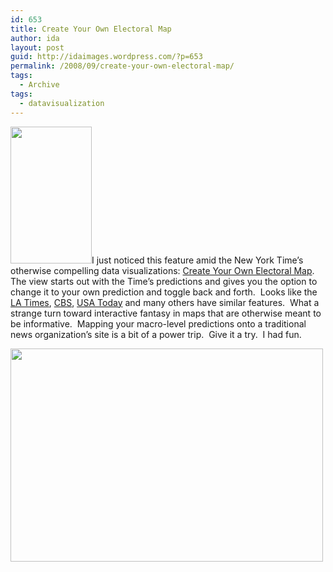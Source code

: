 ```yaml
---
id: 653
title: Create Your Own Electoral Map
author: ida
layout: post
guid: http://idaimages.wordpress.com/?p=653
permalink: /2008/09/create-your-own-electoral-map/
tags:
  - Archive
tags:
  - datavisualization
---
```

[<img class="alignright size-full wp-image-654" title="picture-4" src="http://idaimages.files.wordpress.com/2008/09/picture-4.png" alt="" width="130" height="219" />][1]I just noticed this feature amid the New York Time&#8217;s otherwise compelling data visualizations: [Create Your Own Electoral Map][2].  The view starts out with the Time&#8217;s predictions and gives you the option to change it to your own prediction and toggle back and forth.  Looks like the [LA Times][3], [CBS][4], [USA Today][5] and many others have similar features.  What a strange turn toward interactive fantasy in maps that are otherwise meant to be informative.  Mapping your macro-level predictions onto a traditional news organization&#8217;s site is a bit of a power trip.  Give it a try.  I had fun.

[<img class="aligncenter size-full wp-image-655" title="picture-3" src="http://idaimages.files.wordpress.com/2008/09/picture-3.png" alt="" width="500" height="341" />][6]

 [1]: http://idaimages.files.wordpress.com/2008/09/picture-4.png
 [2]: http://elections.nytimes.com/2008/president/whos-ahead/key-states/map.html?hp
 [3]: http://www.latimes.com/news/nationworld/washingtondc/la-votemap,0,1791874.htmlstory
 [4]: http://www.cbsnews.com/stories/2008/05/19/politics/main4107550.shtml
 [5]: http://www.usatoday.com/news/politics/election2008/electoral-vote-tracker.htm
 [6]: http://idaimages.files.wordpress.com/2008/09/picture-3.png